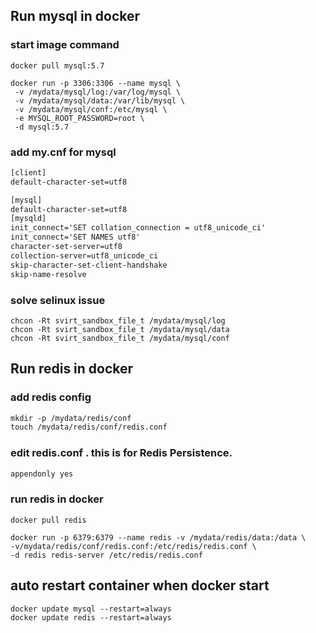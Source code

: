 ## Run mysql in docker

### start image command

```shell
docker pull mysql:5.7
```



```shell
docker run -p 3306:3306 --name mysql \
 -v /mydata/mysql/log:/var/log/mysql \
 -v /mydata/mysql/data:/var/lib/mysql \
 -v /mydata/mysql/conf:/etc/mysql \
 -e MYSQL_ROOT_PASSWORD=root \
 -d mysql:5.7
```

### add my.cnf  for mysql

```tex
[client]
default-character-set=utf8

[mysql]
default-character-set=utf8
[mysqld]
init_connect='SET collation_connection = utf8_unicode_ci'
init_connect='SET NAMES utf8'
character-set-server=utf8
collection-server=utf8_unicode_ci
skip-character-set-client-handshake
skip-name-resolve
```

### solve selinux issue

```shell
chcon -Rt svirt_sandbox_file_t /mydata/mysql/log
chcon -Rt svirt_sandbox_file_t /mydata/mysql/data
chcon -Rt svirt_sandbox_file_t /mydata/mysql/conf
```



## Run redis in docker

### add redis config

```tex
mkdir -p /mydata/redis/conf
touch /mydata/redis/conf/redis.conf
```

### edit redis.conf . this is for Redis Persistence.

```tex
appendonly yes
```

### run redis in docker

```shell
docker pull redis
```



```shell
docker run -p 6379:6379 --name redis -v /mydata/redis/data:/data \
-v/mydata/redis/conf/redis.conf:/etc/redis/redis.conf \
-d redis redis-server /etc/redis/redis.conf
```

## auto restart container when docker start

```shell
docker update mysql --restart=always
docker update redis --restart=always
```

